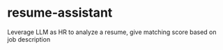 # resume-assistant
Leverage LLM as HR to analyze a resume, give matching score based on job description 
